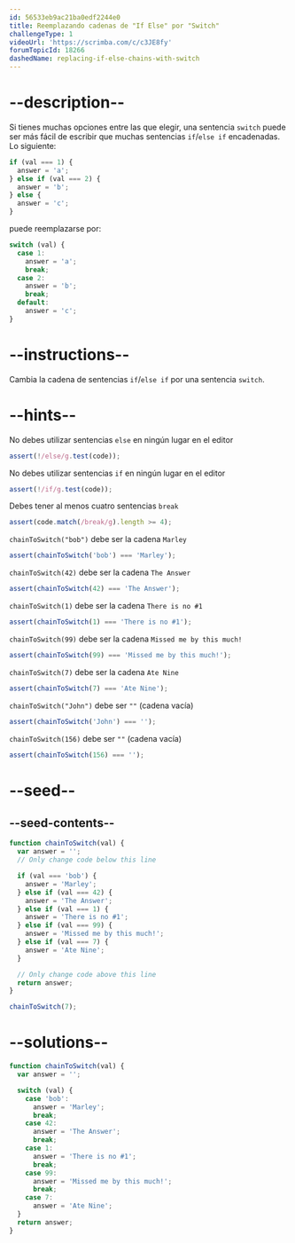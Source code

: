 ```yaml
---
id: 56533eb9ac21ba0edf2244e0
title: Reemplazando cadenas de "If Else" por "Switch"
challengeType: 1
videoUrl: 'https://scrimba.com/c/c3JE8fy'
forumTopicId: 18266
dashedName: replacing-if-else-chains-with-switch
---
```


# --description--

Si tienes muchas opciones entre las que elegir, una sentencia `switch` puede ser más fácil de escribir que muchas sentencias `if`/`else if` encadenadas. Lo siguiente:

```js
if (val === 1) {
  answer = 'a';
} else if (val === 2) {
  answer = 'b';
} else {
  answer = 'c';
}
```

puede reemplazarse por:

```js
switch (val) {
  case 1:
    answer = 'a';
    break;
  case 2:
    answer = 'b';
    break;
  default:
    answer = 'c';
}
```

# --instructions--

Cambia la cadena de sentencias `if`/`else if` por una sentencia `switch`.

# --hints--

No debes utilizar sentencias `else` en ningún lugar en el editor

```js
assert(!/else/g.test(code));
```

No debes utilizar sentencias `if` en ningún lugar en el editor

```js
assert(!/if/g.test(code));
```

Debes tener al menos cuatro sentencias `break`

```js
assert(code.match(/break/g).length >= 4);
```

`chainToSwitch("bob")` debe ser la cadena `Marley`

```js
assert(chainToSwitch('bob') === 'Marley');
```

`chainToSwitch(42)` debe ser la cadena `The Answer`

```js
assert(chainToSwitch(42) === 'The Answer');
```

`chainToSwitch(1)` debe ser la cadena `There is no #1`

```js
assert(chainToSwitch(1) === 'There is no #1');
```

`chainToSwitch(99)` debe ser la cadena `Missed me by this much!`

```js
assert(chainToSwitch(99) === 'Missed me by this much!');
```

`chainToSwitch(7)` debe ser la cadena `Ate Nine`

```js
assert(chainToSwitch(7) === 'Ate Nine');
```

`chainToSwitch("John")` debe ser `""` (cadena vacía)

```js
assert(chainToSwitch('John') === '');
```

`chainToSwitch(156)` debe ser `""` (cadena vacía)

```js
assert(chainToSwitch(156) === '');
```

# --seed--

## --seed-contents--

```js
function chainToSwitch(val) {
  var answer = '';
  // Only change code below this line

  if (val === 'bob') {
    answer = 'Marley';
  } else if (val === 42) {
    answer = 'The Answer';
  } else if (val === 1) {
    answer = 'There is no #1';
  } else if (val === 99) {
    answer = 'Missed me by this much!';
  } else if (val === 7) {
    answer = 'Ate Nine';
  }

  // Only change code above this line
  return answer;
}

chainToSwitch(7);
```

# --solutions--

```js
function chainToSwitch(val) {
  var answer = '';

  switch (val) {
    case 'bob':
      answer = 'Marley';
      break;
    case 42:
      answer = 'The Answer';
      break;
    case 1:
      answer = 'There is no #1';
      break;
    case 99:
      answer = 'Missed me by this much!';
      break;
    case 7:
      answer = 'Ate Nine';
  }
  return answer;
}
```
